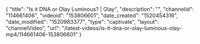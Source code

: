 {
    "title": "Is it DNA or Olay Luminous? | Olay",
    "description": "",
    "channelid": "114661406",
    "videoid": "153806601",
    "date_created": "1520454316",
    "date_modified": "1520983377",
    "type": "captivate",
    "layout": "channelVideo",
    "url": "\/latest-videos\/is-it-dna-or-olay-luminous-olay-mp4\/114661406-153806601"
}